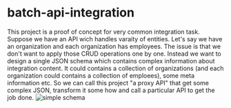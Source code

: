 # batch-api-integration
This project is a proof of concept for very common integration task. Suppose we have an API wich handles varaity of entities. Let's say we have an organization and each organization has  employees. The issue is that we don't want to apply those CRUD operations one by one. Instead we want to design a single JSON schema which contains complex information about integration content. It could contains a collection of organizations (and each organization could contains a collection of emploees), some meta information etc. So we can call this project "a proxy API" that get some complex JSON, transform it some how and call a particular API to get the job done.
![simple schema](https://github.com/mralexsh/batch-api-integration/main/blob/batch-api-integration.png?raw=true)
